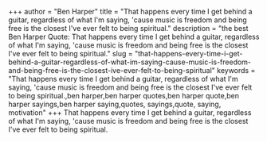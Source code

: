 +++
author = "Ben Harper"
title = "That happens every time I get behind a guitar, regardless of what I'm saying, 'cause music is freedom and being free is the closest I've ever felt to being spiritual."
description = "the best Ben Harper Quote: That happens every time I get behind a guitar, regardless of what I'm saying, 'cause music is freedom and being free is the closest I've ever felt to being spiritual."
slug = "that-happens-every-time-i-get-behind-a-guitar-regardless-of-what-im-saying-cause-music-is-freedom-and-being-free-is-the-closest-ive-ever-felt-to-being-spiritual"
keywords = "That happens every time I get behind a guitar, regardless of what I'm saying, 'cause music is freedom and being free is the closest I've ever felt to being spiritual.,ben harper,ben harper quotes,ben harper quote,ben harper sayings,ben harper saying,quotes, sayings,quote, saying, motivation"
+++
That happens every time I get behind a guitar, regardless of what I'm saying, 'cause music is freedom and being free is the closest I've ever felt to being spiritual.

